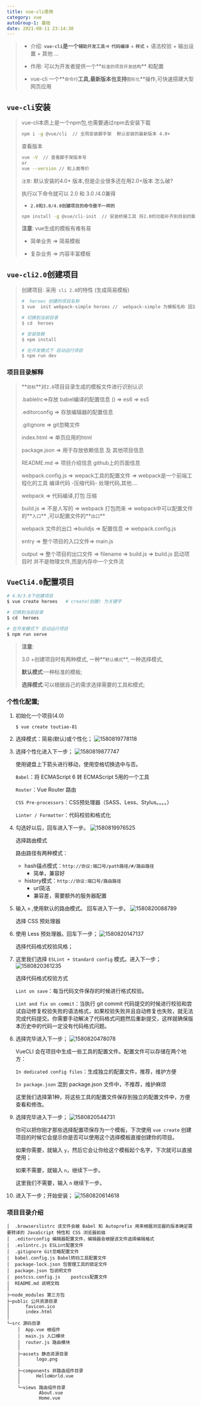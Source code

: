 ```yaml
---
title: vue-cli使用
category: vue
autoGroup-1: 基础
date: 2021-08-11 23:14:30
---
```


>* 介绍: **`vue-cli`**是一个**`辅助开发工具`**=> **`代码编译`** + **`样式`** + 语法校验 + 输出设置 + 其他 ...
>
>* 作用: 可以为开发者提供一个**`标准的项目开发结构`** 和配置 
>
>* vue-cli 一个**`命令行`**工具,最新版本也支持**`图形化`**操作,可快速搭建大型网页应用

## `vue-cli`安装

>vue-cli本质上是一个npm包,也需要通过npm去安装下载
>
>```bash 
>npm i -g @vue/cli  // 全局安装脚手架  默认安装的最新版本 4.0+
>```
>
>查看版本
>
>```bash
>vue -V  // 查看脚手架版本号
>or 
>vue --version // 和上面等价 
>```
>
>`注意`: 默认安装的4.0+ 版本,但是企业很多还在用2.0+版本 怎么破?
>
>执行以下命令就可以 2.0 和 3.0 /4.0兼得
>
>* **`2.0和3.0/4.0创建项目的命令是不一样的`**
>
>```bash
>npm install -g @vue/cli-init  // 安装桥接工具 将2.0的功能补齐到目前的脚手架上
>```
>
>**注意**: vue生成的模板有难有易 
>
>* 简单业务 => 简易模板 
>
>* 复杂业务 => 内容丰富模板
>

## `vue-cli2.0`创建项目

>创建项目: 采用` cli 2.0`的特性 (生成简易模板)
>
>```bash
>#  heroes 创建的项目名称
>$ vue  init webpack-simple heroes //  webpack-simple 为模板名称 固定写法
>
># 切换到当前目录
>$ cd  heroes 
>
># 安装依赖
>$ npm install  
>
># 在开发模式下 启动运行项目
>$ npm run dev
>```
>

### 项目目录解释

>**`目标`**对`2.0`项目目录生成的模板文件进行识别认识
>
>.bablelrc=>存放 babel编译的配置信息 () => es6 => es5 
>
>.editorconfig => 存放编辑器的配置信息
>
>.gitignore => git忽略文件
>
>index.html => 单页应用的html
>
>package.json => 用于存放依赖信息 及 其他项目信息
>
>README.md => 项目介绍信息 github上的页面信息
>
>webpack.config.js => wepack工具的配置文件 => webpack是一个前端工程化的工具  编译代码 -压缩代码- 处理代码,其他....
>
>webpack => 代码编译,打包 压缩
>
>build.js =>  不是人写的 => webpack 打包而来 => webpack中可以配置文件的**`入口`** ,可以配置文件的**`出口`**
>
>webpack 文件的出口 =>buildjs =>  配置信息  =>  webpack.config.js
>
>entry => 整个项目的入口文件=> main.js
>
>output => 整个项目的出口文件 => filename => build.js  =>  build.js 启动项目时  并不是物理文件,而是内存中一个文件流

## `VueCli4.0`配置项目

```bash
# 4.0/3.0下创建项目
$ vue create heroes   # create(创建) 为关键字

# 切换到当前目录
$ cd  heroes 

# 在开发模式下 启动运行项目
$ npm run serve
```

> **注意**: 
>
> 3.0 +创建项目时有两种模式, 一种**`默认模式`**, 一种选择模式,
>
> **默认模式**:一种标准的模板;
>
> **选择模式**:可以根据自己的需求选择需要的工具和模式;

### 个性化配置;

1. 初始化一个项目(4.0)

   ```
   $ vue create toutiao-81 
   ```

2. 选择模式：简易(默认)或个性化；
   ![1580819778118](assets/1580819778118.png)

3. 选择个性化进入下一步；
   ![1580819877747](assets/1580819877747.png)

   使用键盘上下箭头进行移动，使用空格切换选中与否。

   `Babel`：将 ECMAScript  6 转 ECMAScript 5用的一个工具

   `Router`：Vue Router 路由

   `CSS Pre-processors`：CSS预处理器（SASS、Less、Stylus。。。。）

   `Linter / Formatter`：代码校验和格式化

4. 勾选好以后，回车进入下一步。
   ![1580819976525](assets/1580819976525.png)

   选择路由模式

   路由路径有两种模式：

   - hash锚点模式：`http://协议:端口号/path路径/#/路由路径`
     - 简单，兼容好
   - history模式：`http://协议:端口号/路由路径`
     - url简洁
     - 兼容差，需要额外的服务器配置

5. 输入 `n` ,使用默认的路由模式。 回车进入下一步。
   ![1580820088789](assets/1580820088789.png)

   选择 CSS 预处理器

6. 使用 Less 预处理器。回车下一步；
   ![1580820147137](assets/1580820147137.png)

   选择代码格式校验风格；

7. 这里我们选择 `ESLint + Standard config` 模式。进入下一步；
   ![1580820361235](assets/1580820361235.png)

   选择代码格式校验方式

   `Lint on save`：每当代码文件保存的时候进行格式校验。

   `Lint and fix on commit`：当执行 git commit 代码提交的时候进行校验和尝试自动修复校验失败的语法格式，如果校验失败并且自动修复也失败，就无法完成代码提交。你需要手动解决了代码格式问题然后重新提交，这样就确保版本历史中的代码一定没有代码格式问题。

8. 选择完毕进入下一步；
   ![1580820478078](assets/1580820478078.png)

   VueCLI 会在项目中生成一些工具的配置文件。配置文件可以存储在两个地方：

   `In dedicated config files`：生成独立的配置文件，推荐，维护方便

   `In package.json` 混到 package.json 文件中，不推荐，维护麻烦

   这里我们选择第1种，将这些工具的配置文件保存到独立的配置文件中，方便查看和修改。

9. 选择完毕进入下一步；
   ![1580820544731](assets/1580820544731.png)

   你可以把你刚才那些选择配置项保存为一个模板，下次使用 `vue create` 创建项目的时候它会提示你是否可以使用这个选择模板直接创建你的项目。

   如果你需要，就输入 `y`，然后它会让你给这个模板起个名字，下次就可以直接使用；

   如果不需要，就输入 `n`，继续下一步。

   这里我们不需要，输入 `n` 继续下一步。

10. 进入下一步；开始安装；
    ![1580820614618](assets/1580820614618.png)

### 项目目录介绍

```
│  .browserslistrc 该文件会被 Babel 和 Autoprefix 用来根据浏览器的版本确定需要转译的 JavaScript 特性和 CSS 浏览器前缀
│  .editorconfig 编辑器配置文件，编辑器会根据该文件选择编辑格式
│  .eslintrc.js ESLint配置文件
│  .gitignore Git忽略配置文件
│  babel.config.js Babel转码工具配置文件
│  package-lock.json 包管理工具的锁定文件
│  package.json	包说明文件
│  postcss.config.js	postcss配置文件
│  README.md 说明文档
│  
├─node_modules 第三方包
├─public 公共资源目录
│      favicon.ico
│      index.html
│      
└─src 源码目录
    │  App.vue 根组件
    │  main.js 入口模块
    │  router.js 路由模块
    │  
    ├─assets 静态资源目录
    │      logo.png
    │      
    ├─components 非路由组件目录
    │      HelloWorld.vue
    │      
    └─views 路由组件目录
            About.vue
            Home.vue
```

